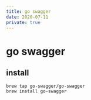 ```yaml
---
title: go swagger
date: 2020-07-11
private: true
---
```

# go swagger
## install 
    brew tap go-swagger/go-swagger
    brew install go-swagger